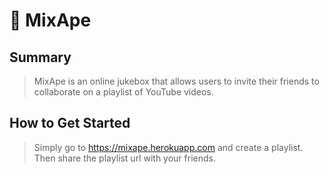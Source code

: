 # 🙉 MixApe

## Summary ##
> MixApe is an online jukebox that allows users to invite their friends to collaborate on a playlist of YouTube videos.

## How to Get Started ##
  > Simply go to https://mixape.herokuapp.com and create a playlist. Then share the playlist url with your friends.
